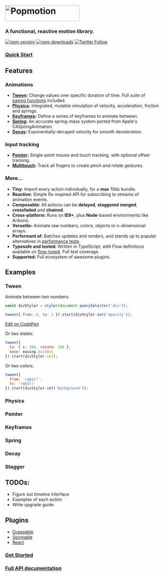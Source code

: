 # <a href="https://popmotion.io"><img src="https://cloud.githubusercontent.com/assets/7850794/21642571/1910a15e-d27b-11e6-84c7-19e88e207c14.png" height="52" width="243" alt="Popmotion" /></a>

### A **functional**, **reactive** motion library.

[![npm version](https://img.shields.io/npm/v/popmotion.svg?style=flat-square)](https://www.npmjs.com/package/popmotion)
[![npm downloads](https://img.shields.io/npm/dm/popmotion.svg?style=flat-square)](https://www.npmjs.com/package/popmotion)
[![Twitter Follow](https://img.shields.io/twitter/follow/espadrine.svg?style=social&label=Follow)](http://twitter.com/popmotionjs)

### [Quick Start](https://popmotion.io/learn/get-started)

## Features

### Animations

- **[Tween](https://popmotion.io/api/tween):** Change values over specific duration of time. Full suite of [easing functions](https://popmotion.io/api/easing) included.
- **[Physics](https://popmotion.io/api/physics):** Integrated, mutable simulation of velocity, acceleration, friction and springs.
- **[Keyframes](https://popmotion.io/api/keyframes):** Define a series of keyframes to animate between.
- **[Spring](https://popmotion.io/api/spring):** An accurate spring-mass system ported from Apple's CASpringAnimation.
- **[Decay](https://popmotion.io/api/decay):** Exponentially-decayed velocity for smooth deceleration.

### Input tracking

- **[Pointer](https://popmotion.io/api/pointer):** Single-point mouse and touch tracking, with optional offset tracking.
- **[Multitouch](https://popmotion.io/api/touch):** Track all fingers to create pinch and rotate gestures.

### More...

- **Tiny:** Import every action individually, for a **max** 10kb bundle.
- **Reactive:** Simple Rx-inspired API for subscribing to streams of animation events.
- **Composable:** All actions can be **delayed**, **staggered** **merged**, **crossfaded** and **chained**.
- **Cross-platform:** Runs on **IE9+**, plus **Node**-based environments like Arduino.
- **Versatile:** Animate raw numbers, colors, objects or n-dimensional arrays.
- **Performant af:** Batches updates and renders, and stands up to popular alternatives in [performance tests](http://codepen.io/popmotion/pen/zNYXmR).
- **Typesafe and tested:** Written in TypeScript, with Flow definitions available on [flow-typed](https://github.com/flowtype/flow-typed). Full test coverage.
- **Supported:** Full ecosystem of awesome plugins.

## Examples

### Tween

Animate between two numbers:

```javascript
const divStyler = styler(document.querySelector('div'));

tween({ from: 0, to: 1 }).start(divStyler.set('opacity'));
```

[Edit on CodePen](https://codepen.io/popmotion/pen/WXOPWX?editors=0010)



Or two states:

```javascript
tween({
  to: { x: 300, rotate: 180 },
  ease: easing.backOut
}).start(divStyler.set);
```

Or two colors:

```javascript
tween({
  from: 'rgba()',
  to: 'rgba()'
}).start(divStyler.set('background'));
```

### Physics



### Pointer

### Keyframes

### Spring

### Decay

### Stagger

## TODOs:
- Figure out timeline interface
- Examples of each action
- Write upgrade guide

## Plugins
- [Draggable](/api/draggable)
- [Spinnable](/api/spinnable)
- [React](/api/react)

### [Get Started](https://popmotion.io/learn/get-started)
### [Full API documentation](https://popmotion.io/api)
